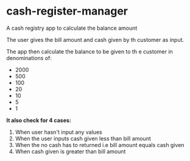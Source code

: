 # cash-register-manager
A cash registry app to calculate the balance amount

The user gives the bill amount and cash given by th customer as input.

The app then calculate the balance to be given to th e customer in denominations of:
- 2000
- 500
- 100
- 20
- 10
- 5
- 1

**It also check for 4 cases:**
1. When user hasn't input any values
2. When the user inputs cash given less than bill amount
3. When the no cash has to returned i.e bill amount equals cash given
4. When cash given is greater than bill amount

